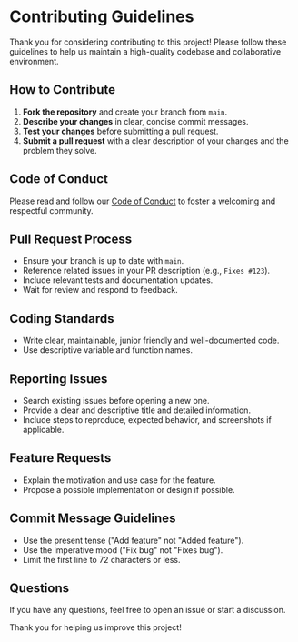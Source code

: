 
# Contributing Guidelines

Thank you for considering contributing to this project! Please follow these guidelines to help us maintain a high-quality codebase and collaborative environment.

## How to Contribute

1. **Fork the repository** and create your branch from `main`.
2. **Describe your changes** in clear, concise commit messages.
3. **Test your changes** before submitting a pull request.
4. **Submit a pull request** with a clear description of your changes and the problem they solve.

## Code of Conduct

Please read and follow our [Code of Conduct](CODE_OF_CONDUCT.md) to foster a welcoming and respectful community.

## Pull Request Process

- Ensure your branch is up to date with `main`.
- Reference related issues in your PR description (e.g., `Fixes #123`).
- Include relevant tests and documentation updates.
- Wait for review and respond to feedback.

## Coding Standards

- Write clear, maintainable, junior friendly and well-documented code.
- Use descriptive variable and function names.

## Reporting Issues

- Search existing issues before opening a new one.
- Provide a clear and descriptive title and detailed information.
- Include steps to reproduce, expected behavior, and screenshots if applicable.

## Feature Requests

- Explain the motivation and use case for the feature.
- Propose a possible implementation or design if possible.

## Commit Message Guidelines

- Use the present tense ("Add feature" not "Added feature").
- Use the imperative mood ("Fix bug" not "Fixes bug").
- Limit the first line to 72 characters or less.

## Questions

If you have any questions, feel free to open an issue or start a discussion.

Thank you for helping us improve this project!
